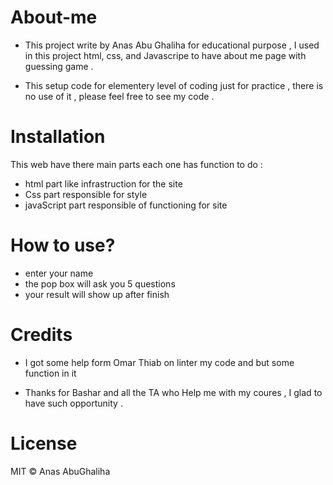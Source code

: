# About-me
+ This project write by Anas Abu Ghaliha for educational purpose , I used in this project html, css, and Javascripe to have about me page with guessing game .

+ This setup code for elementery level of coding  just for practice , there is no use of it , please feel free to see my code .

# Installation

This web have there main parts each one has  function to do :
+ html part like infrastruction  for the site 
+ Css part responsible for style 
+  javaScript part responsible of functioning for site 

# How to use?
* enter your name 
* the pop box will ask you 5 questions 
* your result will show up after finish 


# Credits 

+ I got some help form Omar Thiab on linter my code and but some function in it 

+ Thanks for Bashar and all  the TA who Help me with my coures , I glad to  have such opportunity . 

# License

MIT © Anas AbuGhaliha